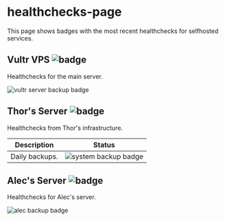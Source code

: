 # healthchecks-page

This page shows badges with the most recent healthchecks for selfhosted services.

## Vultr VPS ![badge](https://healthchecks.io/badge/a8f7959b-8e3c-4998-8a60-cdadc7/Mk5Z-ZE3-2/VultrServerOnline.svg)
Healthchecks for the main server.

![vultr server backup badge](https://healthchecks.io/badge/a8f7959b-8e3c-4998-8a60-cdadc7/VibgCtvW-2/VultrServerBackups.svg)

## Thor's Server ![badge](https://healthchecks.io/badge/a8f7959b-8e3c-4998-8a60-cdadc7/3WmOxE7K-2/ThorServerOnline.svg)

Healthchecks from Thor's infrastructure.

| Description    | Status                                                                                                          |
|----------------|-----------------------------------------------------------------------------------------------------------------|
| Daily backups. | ![system backup badge](https://healthchecks.io/badge/a8f7959b-8e3c-4998-8a60-cdadc7/1l03Zu7P-2/ThorBackups.svg) |

## Alec's Server  ![badge](https://healthchecks.io/badge/a8f7959b-8e3c-4998-8a60-cdadc7/gNxHtOi6-2/AlecServerOnline.svg)

Healthchecks for Alec's server.

![alec backup badge]( https://healthchecks.io/badge/a8f7959b-8e3c-4998-8a60-cdadc7/6ywWae9V-2/AlecBackups.svg)
